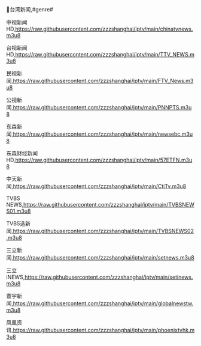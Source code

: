 🎡台湾新闻,#genre#

中视新闻HD,https://raw.githubusercontent.com/zzzshanghai/iptv/main/chinatvnews.m3u8

台视新闻HD,https://raw.githubusercontent.com/zzzshanghai/iptv/main/TTV_NEWS.m3u8

民视新闻,https://raw.githubusercontent.com/zzzshanghai/iptv/main/FTV_News.m3u8

公视新闻,https://raw.githubusercontent.com/zzzshanghai/iptv/main/PNNPTS.m3u8

东森新闻,https://raw.githubusercontent.com/zzzshanghai/iptv/main/newsebc.m3u8

东森财经新闻HD,https://raw.githubusercontent.com/zzzshanghai/iptv/main/57ETFN.m3u8

中天新闻,https://raw.githubusercontent.com/zzzshanghai/iptv/main/CtiTv.m3u8

TVBS NEWS,https://raw.githubusercontent.com/zzzshanghai/iptv/main/TVBSNEWS01.m3u8

TVBS选新闻,https://raw.githubusercontent.com/zzzshanghai/iptv/main/TVBSNEWS02.m3u8

三立新闻,https://raw.githubusercontent.com/zzzshanghai/iptv/main/setnews.m3u8

三立iNEWS,https://raw.githubusercontent.com/zzzshanghai/iptv/main/setinews.m3u8

寰宇新闻,https://raw.githubusercontent.com/zzzshanghai/iptv/main/globalnewstw.m3u8

凤凰资讯,https://raw.githubusercontent.com/zzzshanghai/iptv/main/phoenixtvhk.m3u8
